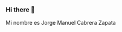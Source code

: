 ### Hi there 👋
Mi  nombre es Jorge Manuel Cabrera Zapata 
<!--
**JorgeCZ511/JorgeCZ511** is a ✨ _special_ ✨ repository because its `README.md` (this file) appears on your GitHub profile.
- 🏫 Sali del colegio La Salle particular.
- 🎮 Aficionado a los videojugos y a la tecnologia.
- 💻 Estudio Ing. en sistemas para aprender mas acerca de la tecnologia y programacion.
- 📱  Quiero desarrollar una app o un videojuego en el futuro
